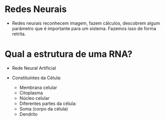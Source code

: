 # Redes Neurais 

- Redes neurais reconhecem imagem, fazem cálculos, descobrem algum parâmetro que é importante para um sistema. Fazemos isso de forma retrita.

# Qual a estrutura de uma RNA?
- Rede Neural Artificial

- Constituíntes da Célula:
    * Membrana celular
    * Citoplasma
    * Núcleo celular
    * Diferentes partes da célula:
    * Soma (corpo da célula)
    * Dendrito

    
